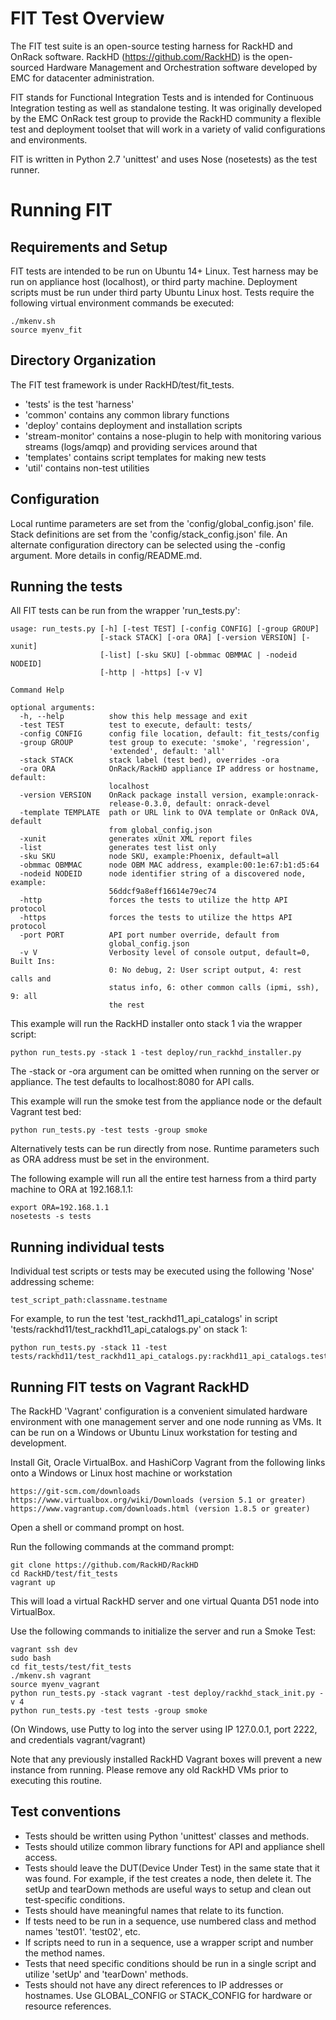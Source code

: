 # FIT Test Overview

The FIT test suite is an open-source testing harness for RackHD and OnRack software.
RackHD (https://github.com/RackHD) is the open-sourced Hardware Management and Orchestration
software developed by EMC for datacenter administration.

FIT stands for Functional Integration Tests and is intended for Continuous Integration testing
as well as standalone testing. It was originally developed by the EMC OnRack test group to provide
the RackHD community a flexible test and deployment toolset that will work in a variety of
valid configurations and environments.

FIT is written in Python 2.7 'unittest' and uses Nose (nosetests) as the test runner.

# Running FIT

## Requirements and Setup

FIT tests are intended to be run on Ubuntu 14+ Linux.
Test harness may be run on appliance host (localhost), or third party machine.
Deployment scripts must be run under third party Ubuntu Linux host.
Tests require the following virtual environment commands be executed:

    ./mkenv.sh
    source myenv_fit


## Directory Organization

The FIT test framework is under RackHD/test/fit_tests.

- 'tests' is the test 'harness'
- 'common' contains any common library functions
- 'deploy' contains deployment and installation scripts
- 'stream-monitor' contains a nose-plugin to help with monitoring various
   streams (logs/amqp) and providing services around that
- 'templates' contains script templates for making new tests
- 'util' contains non-test utilities

## Configuration

Local runtime parameters are set from the 'config/global_config.json' file.
Stack definitions are set from the 'config/stack_config.json' file.
An alternate configuration directory can be selected using the -config argument.
More details in config/README.md.

## Running the tests

All FIT tests can be run from the wrapper 'run_tests.py':

    usage: run_tests.py [-h] [-test TEST] [-config CONFIG] [-group GROUP]
                        [-stack STACK] [-ora ORA] [-version VERSION] [-xunit]
                        [-list] [-sku SKU] [-obmmac OBMMAC | -nodeid NODEID]
                        [-http | -https] [-v V]

    Command Help

    optional arguments:
      -h, --help          show this help message and exit
      -test TEST          test to execute, default: tests/
      -config CONFIG      config file location, default: fit_tests/config
      -group GROUP        test group to execute: 'smoke', 'regression',
                          'extended', default: 'all'
      -stack STACK        stack label (test bed), overrides -ora
      -ora ORA            OnRack/RackHD appliance IP address or hostname, default:
                          localhost
      -version VERSION    OnRack package install version, example:onrack-
                          release-0.3.0, default: onrack-devel
      -template TEMPLATE  path or URL link to OVA template or OnRack OVA, default
                          from global_config.json
      -xunit              generates xUnit XML report files
      -list               generates test list only
      -sku SKU            node SKU, example:Phoenix, default=all
      -obmmac OBMMAC      node OBM MAC address, example:00:1e:67:b1:d5:64
      -nodeid NODEID      node identifier string of a discovered node, example:
                          56ddcf9a8eff16614e79ec74
      -http               forces the tests to utilize the http API protocol
      -https              forces the tests to utilize the https API protocol
      -port PORT          API port number override, default from
                          global_config.json
      -v V                Verbosity level of console output, default=0, Built Ins:
                          0: No debug, 2: User script output, 4: rest calls and
                          status info, 6: other common calls (ipmi, ssh), 9: all
                          the rest

This example will run the RackHD installer onto stack 1 via the wrapper script:

    python run_tests.py -stack 1 -test deploy/run_rackhd_installer.py


The -stack or -ora argument can be omitted when running on the server or appliance. The test defaults to localhost:8080 for API calls.

This example will run the smoke test from the appliance node or the default Vagrant test bed:

    python run_tests.py -test tests -group smoke


Alternatively tests can be run directly from nose. Runtime parameters such as ORA address must be set in the environment.

The following example will run all the entire test harness from a third party machine to ORA at 192.168.1.1:

    export ORA=192.168.1.1
    nosetests -s tests


## Running individual tests

Individual test scripts or tests may be executed using the following 'Nose' addressing scheme:

    test_script_path:classname.testname


For example, to run the test 'test_rackhd11_api_catalogs' in script 'tests/rackhd11/test_rackhd11_api_catalogs.py' on stack 1:

    python run_tests.py -stack 11 -test tests/rackhd11/test_rackhd11_api_catalogs.py:rackhd11_api_catalogs.test_api_11_catalogs


## Running FIT tests on Vagrant RackHD

The RackHD 'Vagrant' configuration is a convenient simulated hardware environment with one management server and one node running as VMs.
It can be run on a Windows or Ubuntu Linux workstation for testing and development.

Install Git, Oracle VirtualBox. and HashiCorp Vagrant from the following links onto a Windows or Linux host machine or workstation

    https://git-scm.com/downloads
    https://www.virtualbox.org/wiki/Downloads (version 5.1 or greater)
    https://www.vagrantup.com/downloads.html (version 1.8.5 or greater)

Open a shell or command prompt on host.

Run the following commands at the command prompt:

    git clone https://github.com/RackHD/RackHD
    cd RackHD/test/fit_tests
    vagrant up

This will load a virtual RackHD server and one virtual Quanta D51 node into VirtualBox.

Use the following commands to initialize the server and run a Smoke Test:

    vagrant ssh dev
    sudo bash
    cd fit_tests/test/fit_tests
    ./mkenv.sh vagrant
    source myenv_vagrant
    python run_tests.py -stack vagrant -test deploy/rackhd_stack_init.py -v 4
    python run_tests.py -test tests -group smoke

(On Windows, use Putty to log into the server using IP 127.0.0.1, port 2222, and credentials vagrant/vagrant)

Note that any previously installed RackHD Vagrant boxes will prevent a new instance from running.
Please remove any old RackHD VMs prior to executing this routine.

## Test conventions

- Tests should be written using Python 'unittest' classes and methods.
- Tests should utilize common library functions for API and appliance shell access.
- Tests should leave the DUT(Device Under Test) in the same state that it was found. For example, if the test creates a node, then delete it.
The setUp and tearDown methods are useful ways to setup and clean out test-specific conditions.
- Tests should have meaningful names that relate to its function.
- If tests need to be run in a sequence, use numbered class and method names 'test01'. 'test02', etc.
- If scripts need to run in a sequence, use a wrapper script and number the method names.
- Tests that need specific conditions should be run in a single script and utilize 'setUp' and 'tearDown' methods.
- Tests should not have any direct references to IP addresses or hostnames. Use GLOBAL_CONFIG or STACK_CONFIG for hardware or resource references.

